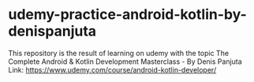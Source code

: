 # udemy-practice-android-kotlin-by-denispanjuta
This repository is the result of learning on udemy with the topic The Complete Android &amp; Kotlin Development Masterclass - By Denis Panjuta Link: https://www.udemy.com/course/android-kotlin-developer/
